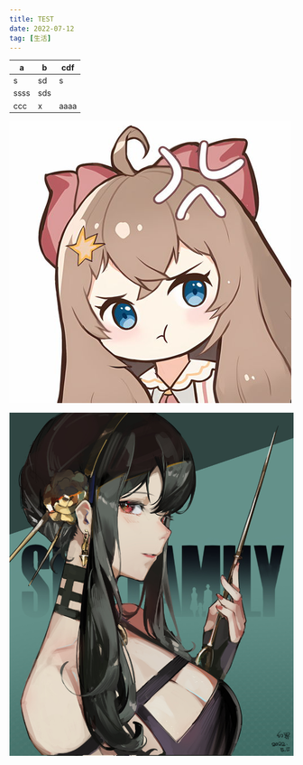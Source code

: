 ```yaml
---
title: TEST
date: 2022-07-12
tag: [生活]
---
```


|a  |b  |cdf  |
|---------|---------|---------|
|s     |  sd       |   s      |
|ssss     |  sds       |         |
|ccc     |     x    |      aaaa   |

![](https://github.com/chan1919/chan1919/blob/main/image/diana.jpg)

![](_posts/img/98132606_p0_master1200.jpg)
